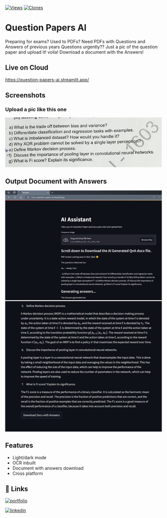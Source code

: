 
[![Views](https://komarev.com/ghpvc/?username=shaikamirgh&label=Views&color=blue&style=plastic)](https://github.com/shaikamirgh/Question-Papers-AI)
[![Clones](https://img.shields.io/badge/dynamic/json?color=blue&label=Clones&query=value&url=https://api.github.com/repos/shaikamirgh/Question-Papers-AI/traffic/clones)](https://github.com/shaikamirgh/Question-Papers-AI/graphs/traffic)


# Question Papers AI

Preparing for exams? 
Used to PDFs? 
Need PDFs with Questions and Answers of previous years Questions urgently??
Just a pic of the question paper and upload it! voila! Download a document with the Answers!

## Live on Cloud
https://question-papers-ai.streamlit.app/

## Screenshots
### Upload a pic like this one
![App Screenshot](https://github.com/shaikamirgh/Question-Papers-AI/blob/main/capture.png)

## Output Document with Answers
![App Screenshot](https://github.com/shaikamirgh/Question-Papers-AI/blob/main/Demo/ai_qp-demo_img1.jpeg)
![App Screenshot](https://github.com/shaikamirgh/Question-Papers-AI/blob/main/Demo/ai_qp-demo_img2.jpeg)

## Features

- Light/dark mode
- OCR inbuilt
- Document with answers download
- Cross platform


## 🔗 Links
[![portfolio](https://img.shields.io/badge/my_portfolio-000?style=for-the-badge&logo=ko-fi&logoColor=white)](http://amirbe.me/)

[![linkedin](https://img.shields.io/badge/linkedin-0A66C2?style=for-the-badge&logo=linkedin&logoColor=white)](https://www.linkedin.com/in/shaik-amir/)


